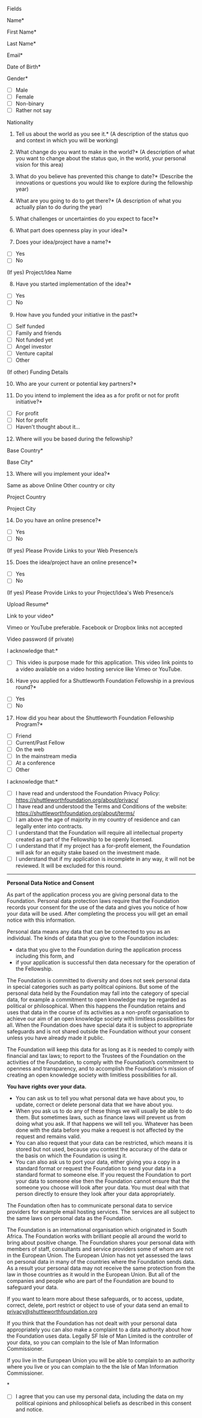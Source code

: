 Fields

Name\*

First Name\*

Last Name\*

Email\*

Date of Birth\*

Gender\*

- [ ] Male 
- [ ] Female 
- [ ] Non-binary 
- [ ] Rather not say

Nationality

1) Tell us about the world as you see it.\*
(A description of the status quo and context in which you will be working)

2) What change do you want to make in the world?\* (A description of what you want to change about the status quo, in the world, your personal vision for this area)

3) What do you believe has prevented this change to date?\* (Describe the innovations or questions you would like to explore during the fellowship year)

4) What are you going to do to get there?\* (A description of what you actually plan to do during the year)

5) What challenges or uncertainties do you expect to face?\*

6) What part does openness play in your idea?\*

7) Does your idea/project have a name?\*

- [ ] Yes 
- [ ] No

(If yes) Project/Idea Name

8) Have you started implementation of the idea?\*

- [ ] Yes 
- [ ] No

9) How have you funded your initiative in the past?\*

- [ ] Self funded 
- [ ] Family and friends 
- [ ] Not funded yet 
- [ ] Angel investor 
- [ ] Venture capital 
- [ ] Other

(If other) Funding Details

10) Who are your current or potential key partners?\*

11) Do you intend to implement the idea as a for profit or not for profit initiative?\*

- [ ] For profit 
- [ ] Not for profit 
- [ ] Haven't thought about it...

12) Where will you be based during the fellowship?

Base Country\*

Base City\*

13) Where will you implement your idea?\*

Same as above Online Other country or city

Project Country

Project City

14) Do you have an online presence?\*

- [ ] Yes 
- [ ] No

(If yes) Please Provide Links to your Web Presence/s

15) Does the idea/project have an online presence?\*

- [ ] Yes 
- [ ] No

(If yes) Please Provide Links to your Project/Idea's Web Presence/s

Upload Resume\* 

Link to your video\*

Vimeo or YouTube preferable. Facebook or Dropbox links not accepted

Video password (if private)

I acknowledge that:\*

- [ ] This video is purpose made for this application. This video link points to a video available on a video hosting service like Vimeo or YouTube.

16. Have you applied for a Shuttleworth Foundation Fellowship in a previous round?\*

- [ ] Yes 
- [ ] No

17. How did you hear about the Shuttleworth Foundation Fellowship Program?\*

- [ ] Friend 
- [ ] Current/Past Fellow 
- [ ] On the web 
- [ ] In the mainstream media 
- [ ] At a conference 
- [ ] Other

I acknowledge that:\*

- [ ] I have read and understood the Foundation Privacy Policy: https://shuttleworthfoundation.org/about/privacy/ 
- [ ] I have read and understood the Terms and Conditions of the website: https://shuttleworthfoundation.org/about/terms/ 
- [ ] I am above the age of majority in my country of residence and can legally enter into contracts. 
- [ ] I understand that the Foundation will require all intellectual property created as part of the Fellowship to be openly licensed. 
- [ ] I understand that if my project has a for-profit element, the Foundation will ask for an equity stake based on the investment made. 
- [ ] I understand that if my application is incomplete in any way, it will not be reviewed. It will be excluded for this round.

* * * * *

**Personal Data Notice and Consent**

As part of the application process you are giving personal data to the Foundation. Personal data protection laws require that the Foundation records your consent for the use of the data and gives you notice of how your data will be used. After completing the process you will get an email notice with this information.

Personal data means any data that can be connected to you as an individual. The kinds of data that you give to the Foundation includes:

-   data that you give to the Foundation during the application process including this form, and
-   if your application is successful then data necessary for the operation of the Fellowship. 

The Foundation is committed to diversity and does not seek personal data in special categories such as party political opinions. But some of the personal data held by the Foundation may fall into the category of special data, for example a commitment to open knowledge may be regarded as political or philosophical. When this happens the Foundation retains and uses that data in the course of its activities as a non-profit organisation to achieve our aim of an open knowledge society with limitless possibilities for all. When the Foundation does have special data it is subject to appropriate safeguards and is not shared outside the Foundation without your consent unless you have already made it public. 

The Foundation will keep this data for as long as it is needed to comply with financial and tax laws; to report to the Trustees of the Foundation on the activities of the Foundation, to comply with the Foundation’s commitment to openness and transparency, and to accomplish the Foundation's mission of creating an open knowledge society with limitless possibilities for all. 

**You have rights over your data.**

-   You can ask us to tell you what personal data we have about you, to update, correct or delete personal data that we have about you.
-   When you ask us to do any of these things we will usually be able to do them. But sometimes laws, such as finance laws will prevent us from doing what you ask. If that happens we will tell you. Whatever has been done with the data before you make a request is not affected by the request and remains valid.
-   You can also request that your data can be restricted, which means it is stored but not used, because you contest the accuracy of the data or the basis on which the Foundation is using it.
-   You can also ask us to port your data, either giving you a copy in a standard format or request the Foundation to send your data in a standard format to someone else. If you request the Foundation to port your data to someone else then the Foundation cannot ensure that the someone you choose will look after your data. You must deal with that person directly to ensure they look after your data appropriately.

The Foundation often has to communicate personal data to service providers for example email hosting services. The services are all subject to the same laws on personal data as the Foundation.

The Foundation is an international organisation which originated in South Africa. The Foundation works with brilliant people all around the world to bring about positive change. The Foundation shares your personal data with members of staff, consultants and service providers some of whom are not in the European Union. The European Union has not yet assessed the laws on personal data in many of the countries where the Foundation sends data. As a result your personal data may not receive the same protection from the law in those countries as it would in the European Union. But all of the companies and people who are part of the Foundation are bound to safeguard your data.

If you want to learn more about these safeguards, or to access, update, correct, delete, port restrict or object to use of your data send an email to [privacy@shuttleworthfoundation.org](https://privacy@shuttleworthfoundation.org/)

If you think that the Foundation has not dealt with your personal data appropriately you can also make a complaint to a data authority about how the Foundation uses data. Legally SF Isle of Man Limited is the controller of your data, so you can complain to the Isle of Man Information Commissioner.

If you live in the European Union you will be able to complain to an authority where you live or you can complain to the the Isle of Man Information Commissioner.

\*

- [ ] I agree that you can use my personal data, including the data on my political opinions and philosophical beliefs as described in this consent and notice.
